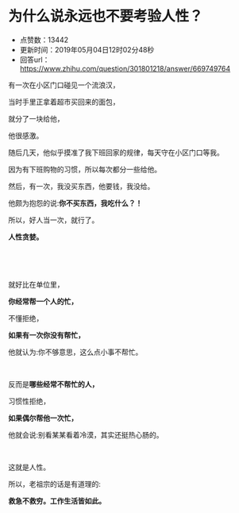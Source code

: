 # 为什么说永远也不要考验人性？
- 点赞数：13442
- 更新时间：2019年05月04日12时02分48秒
- 回答url：https://www.zhihu.com/question/301801218/answer/669749764
<body>
 <p data-pid="mWJDRpnZ">有一次在小区门口碰见一个流浪汉，</p>
 <p data-pid="fl8j0hB3">当时手里正拿着超市买回来的面包，</p>
 <p data-pid="vwL9Lot0">就分了一块给他，</p>
 <p data-pid="WIiu2lj9">他很感激。</p>
 <p data-pid="Ahb49AxM">随后几天，他似乎摸准了我下班回家的规律，每天守在小区门口等我。</p>
 <p data-pid="W2uO7Js9">因为有下班购物的习惯，所以每次都分一些给他。</p>
 <p data-pid="tVEXZpHh">然后，有一次，我没买东西，他要钱，我没给。</p>
 <p data-pid="k2zwQi5g">他颇为抱怨的说:<b>你不买东西，我吃什么？！</b></p>
 <p data-pid="pJ6T51Yx">所以，好人当一次，就行了。</p>
 <p data-pid="VJdZnXHZ"><b>人性贪婪。</b></p>
 <p class="ztext-empty-paragraph"><br></p>
 <p class="ztext-empty-paragraph"><br></p>
 <p data-pid="rD0vqL_M">就好比在单位里，</p>
 <p data-pid="6NEhifh0"><b>你经常帮一个人的忙，</b></p>
 <p data-pid="-emixHjb">不懂拒绝，</p>
 <p data-pid="yepJkTzb"><b>如果有一次你没有帮忙，</b></p>
 <p data-pid="_4RVPG8R">他就认为:你不够意思，这么点小事不帮忙。</p>
 <p class="ztext-empty-paragraph"><br></p>
 <p data-pid="AH35rXIi">反而是<b>哪些经常不帮忙的人，</b></p>
 <p data-pid="kf9j_OWi">习惯性拒绝，</p>
 <p data-pid="aVJKPiuv"><b>如果偶尔帮他一次忙，</b></p>
 <p data-pid="8LKUvijN">他就会说:别看某某看着冷漠，其实还挺热心肠的。</p>
 <p class="ztext-empty-paragraph"><br></p>
 <p data-pid="_SAz-Z8Q">这就是人性。</p>
 <p data-pid="wqTPB-es">所以，老祖宗的话是有道理的:</p>
 <p data-pid="gaqmbqGR"><b>救急不救穷。工作生活皆如此。</b></p>
</body>